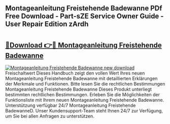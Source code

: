 ## Montageanleitung Freistehende Badewanne PDf Free Download - Part-sZE Service Owner Guide - User Repair Edition zArdh

# <h2><a href="http://df7e5h.blite.top/?on=Montageanleitung+Freistehende+Badewanne">🔗Download 👉🔴 Montageanleitung Freistehende Badewanne</a></h2>

[![Montageanleitung Freistehende Badewanne new download](https://i.imgur.com/lujVjoI.png)](http://df7e5h.blite.top/?on=Montageanleitung+Freistehende+Badewanne)
Freischaltwert Dieses Handbuch zeigt den vollen Wert Ihres neuen Montageanleitung Freistehende Badewanne mit detaillierten Erklärungen der Merkmale und Funktionen. Bitte lesen Sie die rechtlichen Bestimmungen Montageanleitung Freistehende Badewanne Dieses Produkt unterliegt bestimmten rechtlichen Bestimmungen. Erleben Sie die Möglichkeiten der Funktionsliste mit Ihrem neuen Montageanleitung Freistehende Badewanne. Unterstützung verfügbar 24/7 Montageanleitung Freistehende BadewanneD. Unser Kundensupport-Team steht Ihnen 24/7 zur Verfügung, um Sie bei allen Anfragen zu unterstützen.
